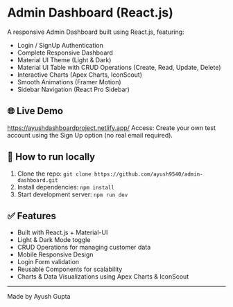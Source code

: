 # Admin Dashboard (React.js)
A responsive Admin Dashboard built using React.js, featuring:

- Login / SignUp Authentication
- Complete Responsive Dashboard
- Material UI Theme (Light & Dark)
- Material UI Table with CRUD Operations (Create, Read, Update, Delete)
- Interactive Charts (Apex Charts, IconScout)
- Smooth Animations (Framer Motion)
- Sidebar Navigation (React Pro Sidebar)

## 🌐 Live Demo
https://ayushdashboardproject.netlify.app/
Access: Create your own test account using the Sign Up option (no real email required).

## 🚀 How to run locally
1. Clone the repo:
   `git clone https://github.com/ayush9540/admin-dashboard.git`
2. Install dependencies:
   `npm install`
3. Start development server:
   `npm run dev`

## ✅ Features
- Built with React.js + Material-UI
- Light & Dark Mode toggle
- CRUD Operations for managing customer data
- Mobile Responsive Design
- Login Form validation
- Reusable Components for scalability
- Charts & Data Visualizations using Apex Charts & IconScout

---

Made by Ayush Gupta